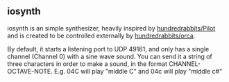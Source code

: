 ## iosynth

iosynth is an simple synthesizer, heavily inspired by
[hundredrabbits/Pilot](https://github.com/hundredrabbits/Pilot) and is created
to be controlled externally by [hundredrabbits/orca](https://git.sr.ht/~rabbits/orca).

By default, it starts a listening port to UDP 49161, and only has a single
channel (Channel 0) with a sine wave sound. You can send it a string of three characters in
order to make a sound, in the format CHANNEL-OCTAVE-NOTE. E.g. 04C will play
"middle C" and 04c will play "middle c#"
